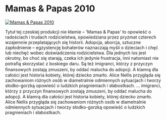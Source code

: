 Mamas & Papas 2010 
=============
[![Mamas & Papas 2010 ](http://vidos.pl/images/player.gif)](http://vidos.pl/mamas-papas-2010)

 Tytuł tej czeskiej produkcji nie kłamie – 'Mamas & Papas' to opowieść o radościach i trudach rodzicielstwa, opowiedziana przez pryzmat czterech wzajemnie przeplatających się historii. Adopcja, aborcja, sztuczne zapłodnienie – egzystencję bohaterów naznaczają myśli o dzieciach i chęć lub niechęć wobec doświadczenia rodzicielstwa. Dla jednych los jest okrutny, bo choć się starają, czeka ich jedynie frustracja, inni natomiast nie potraﬁą skorzystać z boskiego daru. Są też imigranci, którzy z przyczyn ﬁnansowych zostają zmuszeni, by oddać malucha do adopcji. A klamrą dla całości jest historia kobiety, której dziecko zmarło. Alice Nellis przygląda się zachowaniom różnych osób w diametralnie odmiennych sytuacjach i tworzy słodko-gorzką opowieść o ludzkich pragnieniach i słabostkach.  ... imigranci, którzy z przyczyn ﬁnansowych zostają zmuszeni, by oddać malucha do adopcji. A klamrą dla całości jest historia kobiety, której dziecko zmarło. Alice Nellis przygląda się zachowaniom różnych osób w diametralnie odmiennych sytuacjach i tworzy słodko-gorzką opowieść o ludzkich pragnieniach i słabostkach.
